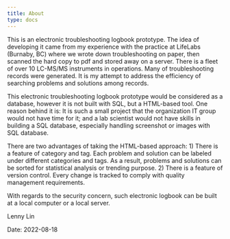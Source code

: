 ```yaml
---
title: About
type: docs
---
```



This is an electronic troubleshooting logbook prototype.  The idea of developing it came from my experience with the practice at LifeLabs (Burnaby, BC) where we wrote down troubleshooting on paper, then scanned the hard copy to pdf and stored away on a server. There is a fleet of over 10 LC-MS/MS instruments in operations.  Many of troubleshooting records were generated. It is my attempt to address the efficiency of searching problems and solutions among records.

This electronic troubleshooting logbook prototype would be considered as a database, however it is not built with SQL, but a HTML-based tool.  One reason behind it is: It is such a small project that the organization IT group would not have time for it; and a lab scientist would not have skills in building a SQL database, especially handling screenshot or images with SQL database.

There are two advantages of taking the HTML-based approach: 1) There is a feature of category and tag.  Each problem and solution can be labeled under different categories and tags. As a result, problems and solutions can be sorted for statistical analysis or trending purpose. 2) There is a feature of version control.  Every change is tracked to comply with quality management requirements.

With regards to the security concern, such electronic logbook can be built at a local computer or a local server.  


Lenny Lin  

[<i class="fa fa-linkedin-square" style="font-size:24px;color:black"></i>](https://www.linkedin.com/in/lenny-lin/)

Date: 2022-08-18



<link rel="stylesheet" href="https://cdnjs.cloudflare.com/ajax/libs/font-awesome/4.7.0/css/font-awesome.min.css">